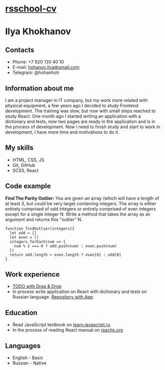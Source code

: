 # [rsschool-cv](https://IlyaKhokhanov.github.io/rsschool-cv)

# Ilya Khokhanov

## Contacts

- Phone: +7 920 130 40 10
- E-mail: hohanov.ilya@gmail.com
- Telegram: @hohanhoh

## Information about me

I am a project manager in IT company, but my work more related with physical equipment, a few years ago I decided to study Frontend development. The training was slow, but now with small steps reached to study React. One month ago I started writing an application with a dictionary and tests, now two pages are ready in the application and is in the process of development.
Now I need to finish study and start to work in development, I have more time and motivations to do it.

## My skills

- HTML, CSS, JS
- Git, GitHub
- SCSS, React

## Code example

**Find The Parity Outlier:** You are given an array (which will have a length of at least 3, but could be very large) containing integers. The array is either entirely comprised of odd integers or entirely comprised of even integers except for a single integer N. Write a method that takes the array as an argument and returns this "outlier" N.

```
function findOutlier(integers){
  let odd = []
  let even = []
  integers.forEach(num => {
    num % 2 === 0 ? odd.push(num) : even.push(num)
  })
  return odd.length > even.length ? even[0] : odd[0]
}
```

## Work experience

- [TODO with Drag & Drop](https://ilyakhokhanov.github.io/DNDtodo/)
- In process write application on React with dictionary and tests on Russian language. [Repository with App](https://github.com/IlyaKhokhanov/dictionary_and_test)

## Education

- Read JavaScript textbook on [learn.javascript.ru](https://learn.javascript.ru/)
- In the process of reading React manual on [reactjs.org](https://reactjs.org/)

## Languages

- English - Basic
- Russian - Native
